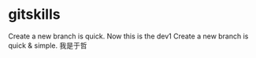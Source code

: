 # gitskills
Create a new branch is quick.
Now this is the dev1
Create a new branch is quick & simple.
我是于哲